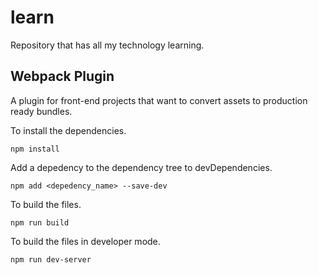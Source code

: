 # learn
Repository that has all my technology learning. 

## Webpack Plugin
A plugin for front-end projects that want to convert assets to production ready bundles. 

To install the dependencies.
```
npm install
```

Add a depedency to the dependency tree to devDependencies.
```
npm add <depedency_name> --save-dev
```

To build the files.
```
npm run build 
```

To build the files in developer mode.
```
npm run dev-server
```
